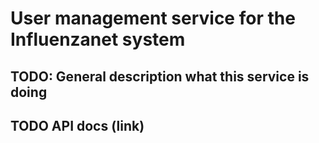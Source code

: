 # User management service for the Influenzanet system
## TODO: General description what this service is doing

## TODO API docs (link)
